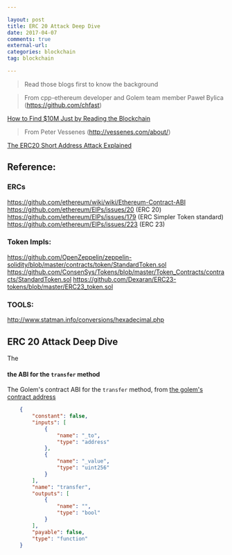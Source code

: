 ```yaml
---

layout: post
title: ERC 20 Attack Deep Dive
date: 2017-04-07 
comments: true
external-url:
categories: blockchain 
tag: blockchain 

---
```


> Read those blogs first to know the background
>

> From cpp-ethereum developer and Golem team member Paweł Bylica (https://github.com/chfast) 

[How to Find $10M Just by Reading the Blockchain](https://blog.golemproject.net/how-to-find-10m-by-just-reading-blockchain-6ae9d39fcd95)

> From Peter Vessenes (http://vessenes.com/about/)

[The ERC20 Short Address Attack Explained](http://vessenes.com/the-erc20-short-address-attack-explained/)


## Reference:

### ERCs

https://github.com/ethereum/wiki/wiki/Ethereum-Contract-ABI
https://github.com/ethereum/EIPs/issues/20   (ERC 20)
https://github.com/ethereum/EIPs/issues/179  (ERC Simpler Token standard)
https://github.com/ethereum/EIPs/issues/223  (ERC 23)

### Token Impls:

https://github.com/OpenZeppelin/zeppelin-solidity/blob/master/contracts/token/StandardToken.sol
https://github.com/ConsenSys/Tokens/blob/master/Token_Contracts/contracts/StandardToken.sol
https://github.com/Dexaran/ERC23-tokens/blob/master/ERC23_token.sol

### TOOLS:
http://www.statman.info/conversions/hexadecimal.php


[1]:https://etherscan.io/address/0xa74476443119a942de498590fe1f2454d7d4ac0d                      (golem's contract addr)
[2]:https://etherscan.io/txs?block=3375451                                                       (the block the bad tx inside)
[3]:https://etherscan.io/tx/0x0213fb70e8174c5cbd9233a8e95905462cd7f1b498c12ff5e8ec071f4cc99347   (The bad tx)
[4]:https://etherscan.io/address/0xa74476443119a942de498590fe1f2454d7d4ac0d#code                 (golem's contract code)
[5]:https://etherscan.io/tx/0xe9350ea88820f286416761b4fa2af3c2b340dcbba9b3cfafb3d1f9d5ba4162b7   (A good tx example )
[6]:https://etherscan.io/txs?a=0x0536806df512d6cdde913cf95c9886f65b1d3462&p=152                  (The trans at that time)
[7]:https://etherscan.io/token/GOLEM#balances                                                    (Current golem balances)
[8]:https://etherscan.io/token/Golem?a=0x289df52c16058f597bb10bc4bcf2e780552ea2d3                (the golem's token big tx-es, 69,999.99 )
[9]:https://etherscan.io/address/0x289df52c16058f597bb10bc4bcf2e780552ea2d3                      (the golem's holder address)
[10]:https://github.com/golemfactory/golem-crowdfunding/blob/50bf8af3ac359401d46b4047df096020e19ba9dd/contracts/Token.sol#L81  (golem crowdfunding contract source code on github)

## ERC 20 Attack Deep Dive 

The 


#### the ABI for the `transfer` method

The Golem's contract ABI for the `transfer` method, from [the golem's contract address][1] 

```json
    {
        "constant": false,
        "inputs": [
            {
                "name": "_to",
                "type": "address"
            },
            {
                "name": "_value",
                "type": "uint256"
            }
        ],
        "name": "transfer",
        "outputs": [
            {
                "name": "",
                "type": "bool"
            }
        ],
        "payable": false,
        "type": "function"
    }
```


